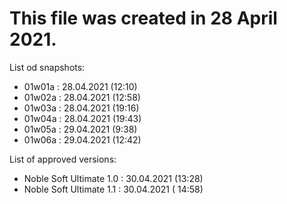 # This file was created in 28 April 2021.
List od snapshots:
- 01w01a : 28.04.2021 (12:10)
- 01w02a : 28.04.2021 (12:58)
- 01w03a : 28.04.2021 (19:16)
- 01w04a : 28.04.2021 (19:43)
- 01w05a : 29.04.2021 (9:38)
- 01w06a : 29.04.2021 (12:42)  
  
List of approved versions:
- Noble Soft Ultimate 1.0 : 30.04.2021 (13:28)
- Noble Soft Ultimate 1.1 : 30.04.2021 ( 14:58)